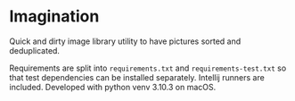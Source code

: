 # Imagination

Quick and dirty image library utility to have pictures sorted and deduplicated.

Requirements are split into `requirements.txt` and `requirements-test.txt` so that test dependencies can be installed separately. Intellij runners are included. Developed with python venv 3.10.3 on macOS.